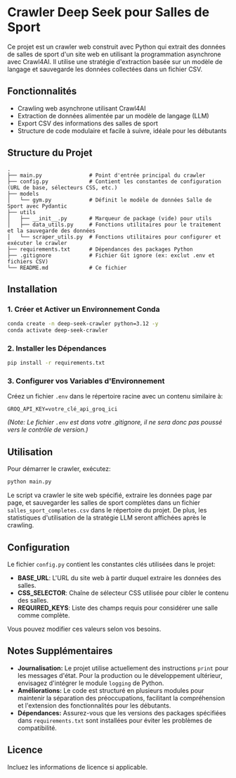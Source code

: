 # Crawler Deep Seek pour Salles de Sport

Ce projet est un crawler web construit avec Python qui extrait des données de salles de sport d'un site web en utilisant la programmation asynchrone avec Crawl4AI. Il utilise une stratégie d'extraction basée sur un modèle de langage et sauvegarde les données collectées dans un fichier CSV.

## Fonctionnalités

- Crawling web asynchrone utilisant Crawl4AI  
- Extraction de données alimentée par un modèle de langage (LLM)  
- Export CSV des informations des salles de sport  
- Structure de code modulaire et facile à suivre, idéale pour les débutants  

## Structure du Projet

```
.
├── main.py               # Point d'entrée principal du crawler
├── config.py             # Contient les constantes de configuration (URL de base, sélecteurs CSS, etc.)
├── models
│   └── gym.py            # Définit le modèle de données Salle de Sport avec Pydantic
├── utils
│   ├── __init__.py       # Marqueur de package (vide) pour utils
│   ├── data_utils.py     # Fonctions utilitaires pour le traitement et la sauvegarde des données
│   └── scraper_utils.py  # Fonctions utilitaires pour configurer et exécuter le crawler
├── requirements.txt      # Dépendances des packages Python
├── .gitignore            # Fichier Git ignore (ex: exclut .env et fichiers CSV)
└── README.md             # Ce fichier
```

## Installation

### 1. Créer et Activer un Environnement Conda

```bash
conda create -n deep-seek-crawler python=3.12 -y
conda activate deep-seek-crawler
```

### 2. Installer les Dépendances

```bash
pip install -r requirements.txt
```

### 3. Configurer vos Variables d'Environnement  

Créez un fichier `.env` dans le répertoire racine avec un contenu similaire à:

```env
GROQ_API_KEY=votre_clé_api_groq_ici
```

*(Note: Le fichier `.env` est dans votre .gitignore, il ne sera donc pas poussé vers le contrôle de version.)*

## Utilisation

Pour démarrer le crawler, exécutez:

```bash
python main.py
```

Le script va crawler le site web spécifié, extraire les données page par page, et sauvegarder les salles de sport complètes dans un fichier `salles_sport_completes.csv` dans le répertoire du projet. De plus, les statistiques d'utilisation de la stratégie LLM seront affichées après le crawling.

## Configuration

Le fichier `config.py` contient les constantes clés utilisées dans le projet:

- **BASE_URL**: L'URL du site web à partir duquel extraire les données des salles.  
- **CSS_SELECTOR**: Chaîne de sélecteur CSS utilisée pour cibler le contenu des salles.  
- **REQUIRED_KEYS**: Liste des champs requis pour considérer une salle comme complète.  

Vous pouvez modifier ces valeurs selon vos besoins.

## Notes Supplémentaires

- **Journalisation:** Le projet utilise actuellement des instructions `print` pour les messages d'état. Pour la production ou le développement ultérieur, envisagez d'intégrer le module `logging` de Python.  
- **Améliorations:** Le code est structuré en plusieurs modules pour maintenir la séparation des préoccupations, facilitant la compréhension et l'extension des fonctionnalités pour les débutants.  
- **Dépendances:** Assurez-vous que les versions des packages spécifiées dans `requirements.txt` sont installées pour éviter les problèmes de compatibilité.  

## Licence

Incluez les informations de licence si applicable.
